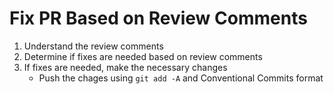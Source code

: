 # Fix PR Based on Review Comments

1. Understand the review comments
2. Determine if fixes are needed based on review comments
3. If fixes are needed, make the necessary changes
   - Push the chages using `git add -A` and Conventional Commits format
